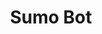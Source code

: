 ---
layout: past-project
title: Sumo Bot
categories: projects past
permalink: /:categories/:title
order: 2
image: sumo-bot.png
---